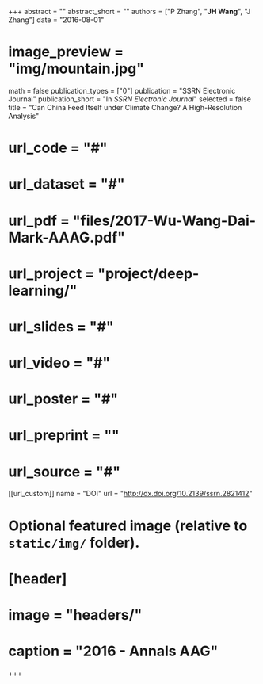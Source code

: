 +++
abstract = ""
abstract_short = ""
authors = ["P Zhang", "**JH Wang**", "J Zhang"]
date = "2016-08-01"
# image_preview = "img/mountain.jpg"
math = false
publication_types = ["0"]
publication = "SSRN Electronic Journal"
publication_short = "In *SSRN Electronic Journal*"
selected = false
title = "Can China Feed Itself under Climate Change? A High-Resolution Analysis"
# url_code = "#"
# url_dataset = "#"
# url_pdf = "files/2017-Wu-Wang-Dai-Mark-AAAG.pdf"
# url_project = "project/deep-learning/"
# url_slides = "#"
# url_video = "#"
# url_poster = "#"
# url_preprint = ""
# url_source = "#"

[[url_custom]]
name = "DOI"
url = "http://dx.doi.org/10.2139/ssrn.2821412"

# Optional featured image (relative to `static/img/` folder).
# [header]
# image = "headers/"
# caption = "2016 - Annals AAG"

+++


